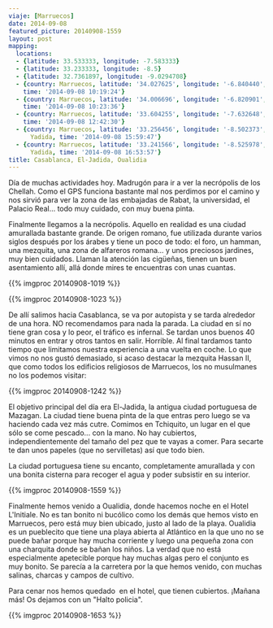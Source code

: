 ```yaml
---
viaje: [Marruecos]
date: 2014-09-08
featured_picture: 20140908-1559
layout: post
mapping:
  locations:
  - {latitude: 33.533333, longitude: -7.583333}
  - {latitude: 33.233333, longitude: -8.5}
  - {latitude: 32.7361897, longitude: -9.0294708}
  - {country: Marruecos, latitude: '34.027625', longitude: '-6.840440', place: Rabat,
    time: '2014-09-08 10:19:24'}
  - {country: Marruecos, latitude: '34.006696', longitude: '-6.820901', place: Rabat,
    time: '2014-09-08 10:23:36'}
  - {country: Marruecos, latitude: '33.604255', longitude: '-7.632648', place: Casablanca,
    time: '2014-09-08 12:42:30'}
  - {country: Marruecos, latitude: '33.256456', longitude: '-8.502373', place: El
      Yadida, time: '2014-09-08 15:59:47'}
  - {country: Marruecos, latitude: '33.241566', longitude: '-8.525978', place: El
      Yadida, time: '2014-09-08 16:53:57'}
title: Casablanca, El-Jadida, Oualidia
---
```

Día de muchas actividades hoy. Madrugón para ir a ver la necrópolis de los Chellah. Como el GPS funciona bastante mal nos perdimos por el camino y nos sirvió para ver la zona de las embajadas de Rabat, la universidad, el Palacio Real... todo muy cuidado, con muy buena pinta.

Finalmente llegamos a la necrópolis. Aquello en realidad es una ciudad amurallada bastante grande. De origen romano, fue utilizada durante varios siglos después por los árabes y tiene un poco de todo: el foro, un hamman, una mezquita, una zona de alfareros romana... y unos preciosos jardines, muy bien cuidados. Llaman la atención las cigüeñas, tienen un buen asentamiento allí, allá donde mires te encuentras con unas cuantas.

{{% imgproc 20140908-1019 %}}

{{% imgproc 20140908-1023 %}}

De allí salimos hacia Casablanca, se va por autopista y se tarda alrededor de una hora. NO recomendamos para nada la parada. La ciudad en sí no tiene gran cosa y lo peor, el tráfico es infernal. Se tardan unos buenos 40 minutos en entrar y otros tantos en salir. Horrible. Al final tardamos tanto tiempo que limitamos nuestra experiencia a una vuelta en coche. Lo que vimos no nos gustó demasiado, si acaso destacar la mezquita Hassan II, que como todos los edificios religiosos de Marruecos, los no musulmanes no los podemos visitar:

{{% imgproc 20140908-1242 %}}

El objetivo principal del día era El-Jadida, la antigua ciudad portuguesa de Mazagan. La ciudad tiene buena pinta de la que entras pero luego se va haciendo cada vez más cutre. Comimos en Tchiquito, un lugar en el que sólo se come pescado... con la mano. No hay cubiertos, independientemente del tamaño del pez que te vayas a comer. Para secarte te dan unos papeles (que no servilletas) así que todo bien.

La ciudad portuguesa tiene su encanto, completamente amurallada y con una bonita cisterna para recoger el agua y poder subsistir en su interior.

{{% imgproc 20140908-1559 %}}

Finalmente hemos venido a Oualidia, donde hacemos noche en el Hotel L'Initiale. No es tan bonito ni bucólico como los demás que hemos visto en Marruecos, pero está muy bien ubicado, justo al lado de la playa. Oualidia es un pueblecito que tiene una playa abierta al Atlántico en la que uno no se puede bañar porque hay mucha corriente y luego una pequeña zona con una charquita donde se bañan los niños. La verdad que no está especialmente apetecible porque hay muchas algas pero el conjunto es muy bonito. Se parecía a la carretera por la que hemos venido, con muchas salinas, charcas y campos de cultivo.

Para cenar nos hemos quedado  en el hotel, que tienen cubiertos. ¡Mañana más! Os dejamos con un "Halto policia".

{{% imgproc 20140908-1653 %}}